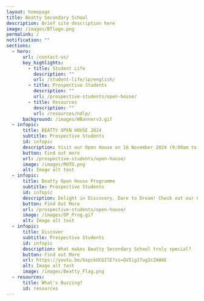 ```yaml
---
layout: homepage
title: Beatty Secondary School
description: Brief site description here
image: /images/BTlogo.png
permalink: /
notification: ""
sections:
  - hero:
      url: /contact-us/
      key_highlights:
        - title: Student Life
          description: ""
          url: /student-life/ip/english/
        - title: Prospective Students
          description: ""
          url: /prospective-students/open-house/
        - title: Resources
          description: ""
          url: /resources/ndlp/
      background: /images/WBannerv3.gif
  - infopic:
      title: BEATTY OPEN HOUSE 2024
      subtitle: Prospective Students
      id: infopic
      description: Visit our Open House on 16 November 2024 (9:00am to 1:00pm)
      button: Find out more
      url: /prospective-students/open-house/
      image: /images/MOTD.png
      alt: Image alt text
  - infopic:
      title: Beatty Open House Programme
      subtitle: Prospective Students
      id: infopic
      description: Delight in Discovery, Dare to Dream! Check out our Open House Programme!
      button: Find Out More
      url: /prospective-students/open-house/
      image: /images/OP_Prog.gif
      alt: Image alt text
  - infopic:
      title: Discover
      subtitle: Prospective Students
      id: infopic
      description: What makes Beatty Secondary School truly special?
      button: Find out More
      url: https://youtu.be/6xpckUCGIlE?si=QVIig17ug2cZAW4E
      alt: Image alt text
      image: /images/Beatty_Flag.png
  - resources:
      title: What's Buzzing?
      id: resources
---
```

